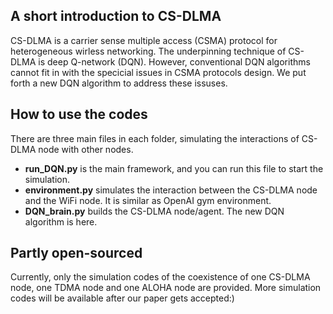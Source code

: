 ## A short introduction to CS-DLMA
CS-DLMA is a carrier sense multiple access (CSMA) protocol for heterogeneous wirless networking. The underpinning technique of CS-DLMA is deep Q-network (DQN). However, conventional DQN algorithms cannot fit in with the specicial issues in CSMA protocols design. We put forth a new DQN algorithm to address these issuses. 

## How to use the codes
There are three main files in each folder, simulating the interactions of CS-DLMA node with other nodes.
- **run_DQN.py** is the main framework, and you can run this file to start the simulation. 
- **environment.py** simulates the interaction between the CS-DLMA node and the WiFi node. It is similar as OpenAI gym environment.
- **DQN_brain.py** builds the CS-DLMA node/agent. The new DQN algorithm is here. 

## Partly open-sourced
Currently, only the simulation codes of the coexistence of one CS-DLMA node, one TDMA node and one ALOHA node are provided.
More simulation codes will be available after our paper gets accepted:)
